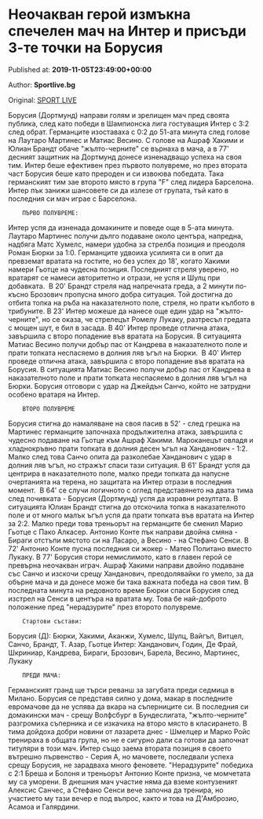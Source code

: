 
# Неочакван герой измъкна спечелен мач на Интер и присъди 3-те точки на Борусия

Published at: **2019-11-05T23:49:00+00:00**

Author: **Sportlive.bg**

Original: [SPORT LIVE](https://www.sportlive.bg/worldfootball/championsleague/neochakvan-geroj-izmykna-spechelen-mach-na-inter-i-prisydi-3-te-tochki-na-borusiq-1403295.html)

Борусия (Дортмунд) направи голям и зрелищен мач пред своята публика, след като победи в Шампионска лига гостуващия Интер с 3:2 след обрат. Германците изоставаха с 0:2 до 51-ата минута след голове на Лаутаро Мартинес и Матиас Весино. С голове на Ашраф Хакими и Юлиан Брандт обаче "жълто-черните" се върнаха в мача, а в 77' десният защитник на Дортмунд донесе изненадващо успеха на своя тим.
Интер беше ефективен през първото полувреме, но през втората част Борусия беше като прероден и си извоюва победата. Така германският тим зае второто място в група "F" след лидера Барселона. Интер пък занижи шансовете си да излезе от групата, тъй като в последния си мач играе с Барселона.

        ПЪРВО ПОЛУВРЕМЕ:
      
Интер успя да изненада домакините и поведе още в 5-ата минута. Лаутаро Мартинес получи дълго подаване около центъра, напредна, надбяга Матс Хумелс, намери удобна за стрелба позиция и преодоля Роман Бюрки за 1:0. Германците удвоиха усилията си в опит да превземат вратата на гостите, но без успех до 18', когато Хакими намери Гьотце на чудесна позиция. Последният стреля уверено, но вратарят се намеси авторитетно и отрази, не успя и Шулц при добавката. 
В 20' Брандт стреля над напречната греда, а 2 минути по-късно Брозович пропусна много добра ситуация. Той достигна до отбита топка на ръба на наказателното поле, стреля, но прати кълбото в трибуните. В 23' Интер можеше да нанесе още един удар на "жълто-черните", но се оказа, че стрелецът Ромелу Лукаку, разтресъл гредата с мощен шут, е бил в засада.
В 40' Интер проведе отлична атака, завършила с второ попадение във вратата на Борусия. В ситуацията Матиас Весино получи добър пас от Кандрева в наказателното поле и прати топката неспасяемо в долния ляв ъгъл на Бюрки. 
В 40' Интер проведе отлична атака, завършила с второ попадение във вратата на Борусия. В ситуацията Матиас Весино получи добър пас от Кандрева в наказателното поле и прати топката неспасяемо в долния ляв ъгъл на Бюрки. Борусия отговори с удар на Джейдън Санчо, който не затрудни особено вратаря на Интер. 

        ВТОРО ПОЛУВРЕМЕ
      
Борусия стигна до намаляване на своя пасив в 52' - след грешка на Мартинес германците започнаха продължителна атака, завършила с чудесно подаване на Гьотце към Ашраф Хакими. Мароканецът овладя и хладнокръвно прати топката в долния десен ъгъл на Ханданович - 1:2. Малко след това Санчо опита да разколебае Ханданович с удар в долния ляв ъгъл, но стражът спаси тази ситуация. В 61' Брандт успя да центрира в наказателното поле, малко преди топката да напусне очертанията на терена, но защитата на Интер отрази в последния момент. 
В 64' се случи логичното с оглед представянето на двата тима след почивката - Борусия (Дортмунд) успя да изравни резултата. В ситуацията Юлиан Брандт стигна до отскочила топка в наказателното поле и от много малък ъгъл успя да прати топката във вратата на Интер за 2:2. Малко преди това треньорът на германците бе сменил Марио Гьотце с Пако Алкасер. Антонио Конте пък направи двойна смяна - Бираги отстъпи мястото си на Ласаро, а Весино - на Стефано Сенси. В 72' Антонио Конте пусна последния си жокер - Матео Политано вместо Лукаку.
В 77' Борусия стори немислимото, като в главен герой се превърна неочакван играч. Ашраф Хакими направи двойно подаване със Санчо и изскочи срещу Ханданович, преодолявайки го умело, за да обърне мача и да донесе може би така важната победа на своя тим. В последната минута на редовното време Бюрки спаси Борусия след изстрел на Сенси в центъра на вратата му. Това бе най-доброто положение пред "нерадзурите" през второто полувреме.

        Стартови състави:
      
Борусия (Д): Бюрки, Хакими, Аканжи, Хумелс, Шулц, Вайгъл, Витцел, Санчо, Брандт, Т. Азар, Гьотце
Интер: Ханданович, Годин, Де Фрай, Шкриниар, Кандрева, Бираги, Брозович, Барела, Весино, Мартинес, Лукаку

        ПРЕДИ МАЧА:
      
Германският гранд ще търси реванш за загубата преди седмица в Милано. Борусия се представя силно у дома, макар в последните евромачове да не успява да вкара на съперниците си. В последния си домакински мач - срещу Волфсбург в Бундеслигата, "жълто-черните" разгромиха съперника и се изкачиха на второ място в класирането.
В тима дойдоха добри новини от лазарета днес - Шмелцер и Марко Ройс тренираха в общата група, но не е сигурно дали са готови да започнат титуляри в този мач.
Интер също заема втората позиция в своето вътрешно първенство - Серия А, но мачовете, последвали успеха срещу Борусия, не зарадваха много феновете. "Нерадзурите" победиха с 2:1 Бреша и Болоня и треньорът Антонио Конте призна, че момчетата му са уморени.
В днешния мач участие няма да вземе контузеният Алексис Санчес, а Стефано Сенси вече започна да тренира, но участието му тази вечер е под въпрос, както и това на Д'Амброзио, Асамоа и Галярдини.
